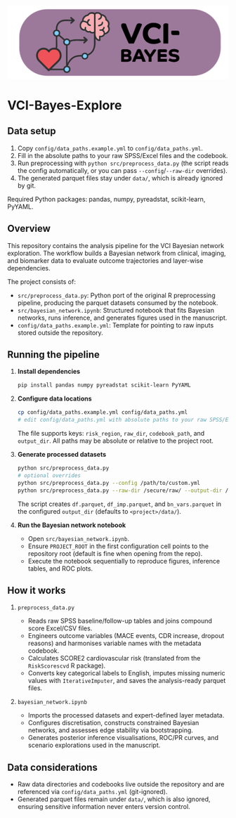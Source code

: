 ![VCI-Bayes Logo](logo-vci-bayes.png)

# VCI-Bayes-Explore

## Data setup

1. Copy `config/data_paths.example.yml` to `config/data_paths.yml`.
2. Fill in the absolute paths to your raw SPSS/Excel files and the codebook.
3. Run preprocessing with `python src/preprocess_data.py` (the script reads the config automatically, or you can pass `--config`/`--raw-dir` overrides).
4. The generated parquet files stay under `data/`, which is already ignored by git.

Required Python packages: pandas, numpy, pyreadstat, scikit-learn, PyYAML.

## Overview

This repository contains the analysis pipeline for the VCI Bayesian network exploration. The workflow builds a Bayesian network from clinical, imaging, and biomarker data to evaluate outcome trajectories and layer-wise dependencies.

The project consists of:
- `src/preprocess_data.py`: Python port of the original R preprocessing pipeline, producing the parquet datasets consumed by the notebook.
- `src/bayesian_network.ipynb`: Structured notebook that fits Bayesian networks, runs inference, and generates figures used in the manuscript.
- `config/data_paths.example.yml`: Template for pointing to raw inputs stored outside the repository.

## Running the pipeline

1. **Install dependencies**
   ```bash
   pip install pandas numpy pyreadstat scikit-learn PyYAML
   ```
2. **Configure data locations**
   ```bash
   cp config/data_paths.example.yml config/data_paths.yml
   # edit config/data_paths.yml with absolute paths to your raw SPSS/Excel files
   ```
   The file supports keys: `risk_region`, `raw_dir`, `codebook_path`, and `output_dir`. All paths may be absolute or relative to the project root.

3. **Generate processed datasets**
   ```bash
   python src/preprocess_data.py
   # optional overrides
   python src/preprocess_data.py --config /path/to/custom.yml
   python src/preprocess_data.py --raw-dir /secure/raw/ --output-dir /tmp/data
   ```
   The script creates `df.parquet`, `df_imp.parquet`, and `bn_vars.parquet` in the configured `output_dir` (defaults to `<project>/data/`).

4. **Run the Bayesian network notebook**
   - Open `src/bayesian_network.ipynb`.
   - Ensure `PROJECT_ROOT` in the first configuration cell points to the repository root (default is fine when opening from the repo).
   - Execute the notebook sequentially to reproduce figures, inference tables, and ROC plots.

## How it works

1. `preprocess_data.py`
   - Reads raw SPSS baseline/follow-up tables and joins compound score Excel/CSV files.
   - Engineers outcome variables (MACE events, CDR increase, dropout reasons) and harmonises variable names with the metadata codebook.
   - Calculates SCORE2 cardiovascular risk (translated from the `RiskScorescvd` R package).
   - Converts key categorical labels to English, imputes missing numeric values with `IterativeImputer`, and saves the analysis-ready parquet files.

2. `bayesian_network.ipynb`
   - Imports the processed datasets and expert-defined layer metadata.
   - Configures discretisation, constructs constrained Bayesian networks, and assesses edge stability via bootstrapping.
   - Generates posterior inference visualisations, ROC/PR curves, and scenario explorations used in the manuscript.

## Data considerations

- Raw data directories and codebooks live outside the repository and are referenced via `config/data_paths.yml` (git-ignored).
- Generated parquet files remain under `data/`, which is also ignored, ensuring sensitive information never enters version control.
